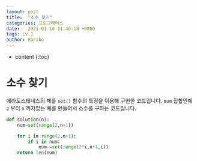 ```yaml
---
layout: post
title:  "소수 찾기"
categories: 프로그래머스
date:   2021-01-16 11:40:18 +0800
tags: Lv.1
author: Haribo
---
```


* content
{:toc}
# 소수 찾기

에라토스테네스의 체를 `set()` 함수의 특징을 이용해 구현한 코드입니다. `num` 집합안에 `2` 부터 `n` 까지있는 체를 만들어서 소수를 구하는 코드입니다.

```python
def solution(n):
    num=set(range(2,n+1))

    for i in range(2,n+1):
        if i in num:
            num-=set(range(2*i,n+1,i))
    return len(num)
```

